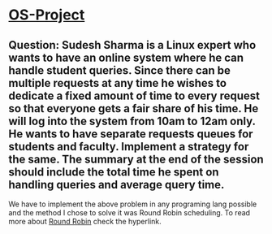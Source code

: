 # [OS-Project](https://github.com/dakshdeepHERE/OS-Project/blob/main/OS.c)

## Question: Sudesh Sharma is a Linux expert who wants to have an online system where he can handle student queries. Since there can be multiple requests at any time he wishes to dedicate a fixed amount of time to every request so that everyone gets a fair share of his time. He will log into the system from 10am to 12am only. He wants to have separate requests queues for students and faculty. Implement a strategy for the same. The summary at the end of the session should include the total time he spent on handling queries and average query time.

We have to implement the above problem in any programing lang possible and the method I chose to solve it was Round Robin scheduling. To read more about [Round Robin](https://www.javatpoint.com/os-round-robin-scheduling-algorithm) check the hyperlink.
